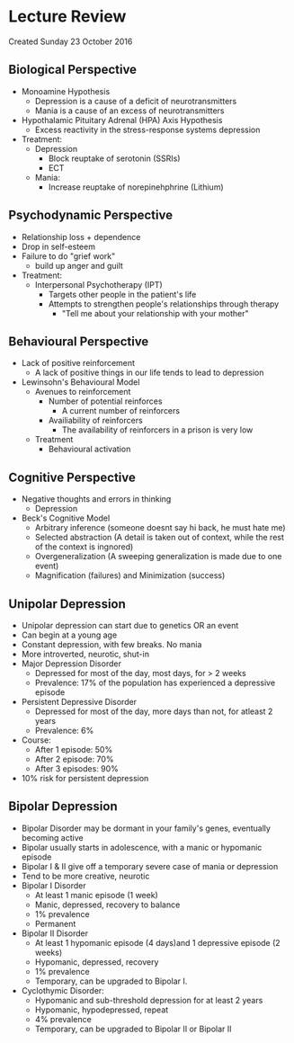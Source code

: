 # Lecture Review
Created Sunday 23 October 2016

Biological Perspective
----------------------

* Monoamine Hypothesis
	* Depression is a cause of a deficit of neurotransmitters
	* Mania is a cause of an excess of neurotransmitters
* Hypothalamic Pituitary Adrenal (HPA) Axis Hypothesis
	* Excess reactivity in the stress-response systems depression
* Treatment:
	* Depression
		* Block reuptake of serotonin (SSRIs)
		* ECT
	* Mania:
		* Increase reuptake of norepinehphrine (Lithium)


Psychodynamic Perspective
-------------------------

* Relationship loss + dependence
* Drop in self-esteem
* Failure to do "grief work"
	* build up anger and guilt
* Treatment:
	* Interpersonal Psychotherapy (IPT)
		* Targets other people in the patient's life
		* Attempts to strengthen people's relationships through therapy
			* "Tell me about your relationship with your mother"


Behavioural Perspective
-----------------------

* Lack of positive reinforcement
	* A lack of positive things in our life tends to lead to depression
* Lewinsohn's Behavioural Model
	* Avenues to reinforcement
		* Number of potential reinforces
			* A current number of reinforcers
		* Availiability of reinforcers
			* The availability of reinforcers in a prison is very low
	* Treatment
		* Behavioural activation


Cognitive Perspective
---------------------

* Negative thoughts and errors in thinking
	* Depression
* Beck's Cognitive Model
	* Arbitrary inference (someone doesnt say hi back, he must hate me)
	* Selected abstraction (A detail is taken out of context, while the rest of the context is ingnored)
	* Overgeneralization (A sweeping generalization is made due to one event)
	* Magnification (failures) and Minimization (success)


Unipolar Depression
-------------------

* Unipolar depression can start due to genetics OR an event
* Can begin at a young age
* Constant depression, with few breaks. No mania
* More introverted, neurotic, shut-in
* Major Depression Disorder
	* Depressed for most of the day, most days, for > 2 weeks
	* Prevalence: 17% of the population has experienced a depressive episode
* Persistent Depressive Disorder
	* Depressed for most of the day, more days than not, for atleast 2 years
	* Prevalence: 6%
* Course:
	* After 1 episode: 50%
	* After 2 episode: 70%
	* After 3 episodes: 90%
* 10% risk for persistent depression


Bipolar Depression
------------------

* Bipolar Disorder may be dormant in your family's genes, eventually becoming active
* Bipolar usually starts in adolescence, with a manic or hypomanic episode
* Bipolar I &  II give off a temporary severe case of mania or depression
* Tend to be more creative, neurotic
* Bipolar I Disorder
	* At least 1 manic episode (1 week)
	* Manic, depressed, recovery to balance
	* 1% prevalence
	* Permanent
* Bipolar II Disorder
	* At least 1 hypomanic episode (4 days)and 1 depressive episode (2 weeks)
	* Hypomanic, depressed, recovery
	* 1% prevalence
	* Temporary, can be upgraded to Bipolar I.
* Cyclothymic Disorder:
	* Hypomanic and sub-threshold depression for at least 2 years
	* Hypomanic, hypodepressed, repeat
	* 4% prevalence
	* Temporary, can be upgraded to Bipolar II or Bipolar II



